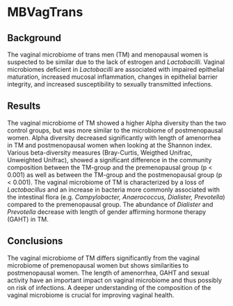 # MBVagTrans
## Background
The vaginal microbiome of trans men (TM) and menopausal women is suspected to be similar due to the lack of estrogen and _Lactobacilli_. Vaginal microbiomes deficient in _Lactobacilli_ are associated with impaired epithelial maturation, increased mucosal inflammation, changes in epithelial barrier integrity, and increased susceptibility to sexually transmitted infections. 

## Results
The vaginal microbiome of TM showed a higher Alpha diversity than the two control groups, but was more similar to the microbiome of postmenopausal women. Alpha diversity decreased significantly with length of amenorrhea in TM and postmenopausal women when looking at the Shannon index. Various beta-diversity measures (Bray-Curtis, Weigthed Unifrac, Unweighted Unifrac), showed a significant difference in the community composition between the TM-group and the premenopausal group (p < 0.001) as well as between the TM-group and the postmenopausal group (p < 0.001). The vaginal microbiome of TM is characterized by a loss of _Lactobacillus_ and an increase in bacteria more commonly associated with the intestinal flora (e.g. _Campylobacter, Anaerococcus, Dialister, Prevotella_) compared to the premenopausal group. The abundance of _Dialister_ and _Prevotella_ decrease with length of gender affirming hormone therapy (GAHT) in TM. 

## Conclusions  
The vaginal microbiome of TM differs significantly from the vaginal microbiome of premenopausal women but shows similarities to postmenopausal women. The length of amenorrhea, GAHT and sexual activity have an important impact on vaginal microbiome and thus possibly on risk of infections. A deeper understanding of the composition of the vaginal microbiome is crucial for improving vaginal health. 
